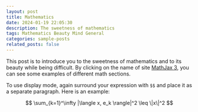 ```yaml
---
layout: post
title: Mathematics
date: 2024-01-19 22:05:30
description: The sweetness of mathematics
tags: Mathematics Beauty Mind General
categories: sample-posts
related_posts: false
---
```

This post is to introduce you to the sweetness of mathematics and to its beauty while being difficult.
By clicking on the name of site [MathJax 3](https://www.mathjax.org/), you can see some examples of different math sections.


To use display mode, again surround your expression with `$$` and place it as a separate paragraph. Here is an example:

$$
\sum_{k=1}^\infty |\langle x, e_k \rangle|^2 \leq \|x\|^2
$$
